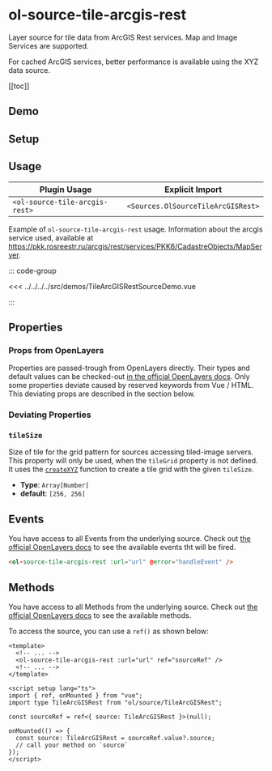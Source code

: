 # ol-source-tile-arcgis-rest

Layer source for tile data from ArcGIS Rest services. Map and Image Services are supported.

For cached ArcGIS services, better performance is available using the XYZ data source.

[[toc]]

## Demo

<script setup lang="ts">
import TileArcGISRestSourceDemo from "@demos/TileArcGISRestSourceDemo.vue"
</script>

<ClientOnly>
<TileArcGISRestSourceDemo />
</ClientOnly>

## Setup

<!--@include: ../../sources.plugin.md-->

## Usage

| Plugin Usage                   |          Explicit Import           |
| ------------------------------ | :--------------------------------: |
| `<ol-source-tile-arcgis-rest>` | `<Sources.OlSourceTileArcGISRest>` |

Example of `ol-source-tile-arcgis-rest` usage. Information about the arcgis service used, available at https://pkk.rosreestr.ru/arcgis/rest/services/PKK6/CadastreObjects/MapServer.

::: code-group

<<< ../../../../src/demos/TileArcGISRestSourceDemo.vue

:::

## Properties

### Props from OpenLayers

Properties are passed-trough from OpenLayers directly.
Their types and default values can be checked-out [in the official OpenLayers docs](https://openlayers.org/en/latest/apidoc/module-ol_source_TileArcGISRest-TileArcGISRest.html).
Only some properties deviate caused by reserved keywords from Vue / HTML.
This deviating props are described in the section below.

### Deviating Properties

### `tileSize`

Size of tile for the grid pattern for sources accessing tiled-image servers.
This property will only be used, when the `tileGrid` property is not defined.
It uses the [`createXYZ`](https://openlayers.org/en/latest/apidoc/module-ol_tilegrid.html#.createXYZ) function to create a tile grid with the given `tileSize`.

- **Type**: `Array[Number]`
- **default**: `[256, 256]`

## Events

You have access to all Events from the underlying source.
Check out [the official OpenLayers docs](https://openlayers.org/en/latest/apidoc/module-ol_source_TileArcGISRest-TileArcGISRest.html) to see the available events tht will be fired.

```html
<ol-source-tile-arcgis-rest :url="url" @error="handleEvent" />
```

## Methods

You have access to all Methods from the underlying source.
Check out [the official OpenLayers docs](https://openlayers.org/en/latest/apidoc/module-ol_source_TileArcGISRest-TileArcGISRest.html) to see the available methods.

To access the source, you can use a `ref()` as shown below:

```vue
<template>
  <!-- ... -->
  <ol-source-tile-arcgis-rest :url="url" ref="sourceRef" />
  <!-- ... -->
</template>

<script setup lang="ts">
import { ref, onMounted } from "vue";
import type TileArcGISRest from "ol/source/TileArcGISRest";

const sourceRef = ref<{ source: TileArcGISRest }>(null);

onMounted(() => {
  const source: TileArcGISRest = sourceRef.value?.source;
  // call your method on `source`
});
</script>
```
